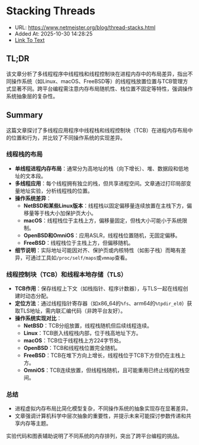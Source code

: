 # Stacking Threads
- URL: https://www.netmeister.org/blog/thread-stacks.html
- Added At: 2025-10-30 14:28:25
- [Link To Text](2025-10-30-stacking-threads_raw.md)

## TL;DR
该文章分析了多线程程序中线程栈和线程控制块在进程内存中的布局差异，指出不同操作系统（如Linux、macOS、FreeBSD等）的线程栈放置位置与TCB管理方式显著不同。跨平台编程需注意内存布局随机性、栈位置不固定等特性，强调操作系统抽象层的复杂性。

## Summary
这篇文章探讨了多线程应用程序中线程栈和线程控制块（TCB）在进程内存布局中的位置和行为，并比较了不同操作系统的实现差异。

### 线程栈的布局
- **单线程进程内存布局**：通常分为高地址的栈（向下增长）、堆、数据段和低地址的文本段。
- **多线程应用**：每个线程拥有独立的栈，但共享进程空间。文章通过打印局部变量地址实验，分析线程栈的位置。
- **操作系统差异**：
  - **NetBSD和某些Linux版本**：线程栈以固定偏移量连续放置在主栈下方，偏移量等于栈大小加保护页大小。
  - **macOS**：线程栈位于主栈上方，偏移量固定，但栈大小可能小于系统限制。
  - **OpenBSD和OmniOS**：应用ASLR，线程栈位置随机，无固定偏移。
  - **FreeBSD**：线程栈位于主栈上方，但偏移随机。
- **细节说明**：实际地址可能因对齐、保护页或内核特性（如影子栈）而略有差异，可通过工具如`/proc/self/maps`或`vmmap`查看。

### 线程控制块（TCB）和线程本地存储（TLS）
- **TCB作用**：保存线程上下文（如栈指针、程序计数器），与TLS一起在线程创建时动态分配。
- **定位方法**：通过线程指针寄存器（如x86_64的`%fs`、arm64的`%tpdir_el0`）获取TLS地址，需内联汇编代码（非跨平台友好）。
- **操作系统实现对比**：
  - **NetBSD**：TCB分组放置，线程栈随机但后续线程连续。
  - **Linux**：TCB嵌入线程栈内部，位于栈高地址下方。
  - **macOS**：TCB位于线程栈上方224字节处。
  - **OpenBSD**：TCB和线程栈位置完全随机。
  - **FreeBSD**：TCB在堆下方向上增长，线程栈位于TCB下方但仍在主栈上方。
  - **OmniOS**：TCB连续放置，但线程栈随机，且可能重用已终止线程的栈空间。

### 总结
- 进程虚拟内存布局比简化模型复杂，不同操作系统的抽象实现存在显著差异。
- 文章强调计算机科学中层次抽象的重要性，并提示未来可能探讨参数传递和共享内存等主题。

实验代码和图表辅助说明了不同系统的内存排列，突出了跨平台编程的挑战。
